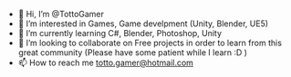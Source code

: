 - 👋 Hi, I’m @TottoGamer
- 👀 I’m interested in Games, Game develpment (Unity, Blender, UE5)
- 🌱 I’m currently learning C#, Blender, Photoshop, Unity
- 💞️ I’m looking to collaborate on Free projects in order to learn from this great community (Please have some patient while I learn :D )
- 📫 How to reach me totto.gamer@hotmail.com

<!---
TottoGamer/TottoGamer is a ✨ special ✨ repository because its `README.md` (this file) appears on your GitHub profile.
You can click the Preview link to take a look at your changes.
--->
